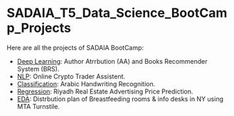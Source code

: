 # SADAIA_T5_Data_Science_BootCamp_Projects
Here are all the projects of SADAIA BootCamp:





* [Deep Learning](https://github.com/AAljmiai/SADAIA_T5_Data_Science_BootCamp_Projects/tree/main/Deep%20Learning): Author Atrrbution (AA) and Books Recommender System (BRS).
* [NLP](https://github.com/AAljmiai/SADAIA_T5_Data_Science_BootCamp_Projects/tree/main/NLP): Online Crypto Trader Assistent.
* [Classification](https://github.com/AAljmiai/SADAIA_T5_Data_Science_BootCamp_Projects/tree/main/Classification): Arabic Handwriting Recognition.
* [Regression](https://github.com/AAljmiai/SADAIA_T5_Data_Science_BootCamp_Projects/tree/main/Regression): Riyadh Real Estate Advertising Price Prediction.
* [EDA](https://github.com/AAljmiai/SADAIA_T5_Data_Science_BootCamp_Projects/tree/main/EDA): Distrbution plan of Breastfeeding rooms & info desks in NY using MTA Turnstile.
